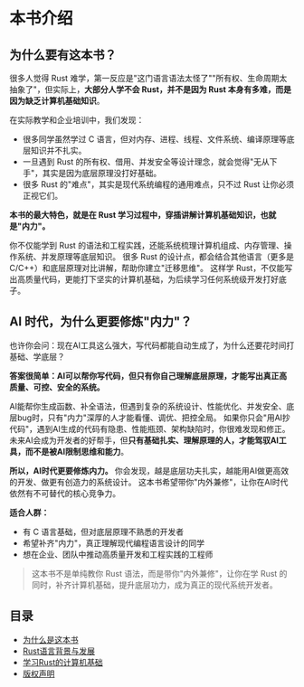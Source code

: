 # 本书介绍

## 为什么要有这本书？

很多人觉得 Rust 难学，第一反应是"这门语言语法太怪了""所有权、生命周期太抽象了"，但实际上，**大部分人学不会 Rust，并不是因为 Rust 本身有多难，而是因为缺乏计算机基础知识**。

在实际教学和企业培训中，我们发现：
- 很多同学虽然学过 C 语言，但对内存、进程、线程、文件系统、编译原理等底层知识并不扎实。
- 一旦遇到 Rust 的所有权、借用、并发安全等设计理念，就会觉得"无从下手"，其实是因为底层原理没打好基础。
- 很多 Rust 的"难点"，其实是现代系统编程的通用难点，只不过 Rust 让你必须正视它们。

**本书的最大特色，就是在 Rust 学习过程中，穿插讲解计算机基础知识，也就是"内力"。**

你不仅能学到 Rust 的语法和工程实践，还能系统梳理计算机组成、内存管理、操作系统、并发原理等底层知识。
很多 Rust 的设计点，都会结合其他语言（更多是C/C++）和底层原理对比讲解，帮助你建立"迁移思维"。
这样学 Rust，不仅能写出高质量代码，更能打下坚实的计算机基础，为后续学习任何系统级开发打好底子。

## AI 时代，为什么更要修炼"内力"？

也许你会问：现在AI工具这么强大，写代码都能自动生成了，为什么还要花时间打基础、学底层？

**答案很简单：AI可以帮你写代码，但只有你自己理解底层原理，才能写出真正高质量、可控、安全的系统。**

AI能帮你生成函数、补全语法，但遇到复杂的系统设计、性能优化、并发安全、底层bug时，只有"内力"深厚的人才能看懂、调优、把控全局。
如果你只会"用AI抄代码"，遇到AI生成的代码有隐患、性能瓶颈、架构缺陷时，你很难发现和修正。
未来AI会成为开发者的好帮手，但**只有基础扎实、理解原理的人，才能驾驭AI工具，而不是被AI限制思维和能力**。

**所以，AI时代更要修炼内力。**
你会发现，越是底层功夫扎实，越能用AI做更高效的开发、做更有创造力的系统设计。
这本书希望带你"内外兼修"，让你在AI时代依然有不可替代的核心竞争力。

**适合人群：**
- 有 C 语言基础，但对底层原理不熟悉的开发者
- 希望补齐"内力"，真正理解现代编程语言设计的同学
- 想在企业、团队中推动高质量开发和工程实践的工程师

> 这本书不是单纯教你 Rust 语法，而是带你"内外兼修"，让你在学 Rust 的同时，补齐计算机基础，提升底层功力，成为真正的现代系统开发者。

## 目录

- [为什么是这本书](./ch0.md)
- [Rust语言背景与发展](./ch1.md)
- [学习Rust的计算机基础](./ch2.md)
- [版权声明](copyright.md)